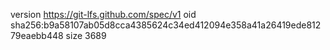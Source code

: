 version https://git-lfs.github.com/spec/v1
oid sha256:b9a58107ab05d8cca4385624c34ed412094e358a41a26419ede81279eaebb448
size 3689

